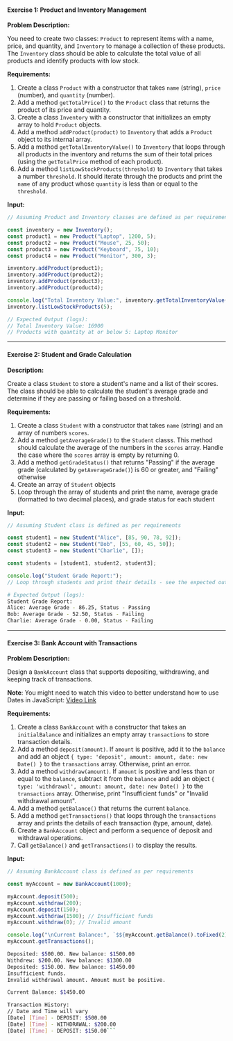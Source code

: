 #### Exercise 1: Product and Inventory Management

**Problem Description:**

You need to create two classes: `Product` to represent items with a name, price, and quantity, and `Inventory` to manage a collection of these products. The `Inventory` class should be able to calculate the total value of all products and identify products with low stock.

**Requirements:**

1.  Create a class `Product` with a constructor that takes `name` (string), `price` (number), and `quantity` (number).
2.  Add a method `getTotalPrice()` to the `Product` class that returns the product of its price and quantity.
3.  Create a class `Inventory` with a constructor that initializes an empty array to hold `Product` objects.
4.  Add a method `addProduct(product)` to `Inventory` that adds a `Product` object to its internal array.
5.  Add a method `getTotalInventoryValue()` to `Inventory` that loops through all products in the inventory and returns the sum of their total prices (using the `getTotalPrice` method of each product).
6.  Add a method `listLowStockProducts(threshold)` to `Inventory` that takes a number `threshold`. It should iterate through the products and print the `name` of any product whose `quantity` is less than or equal to the `threshold`.

**Input:**

```javascript
// Assuming Product and Inventory classes are defined as per requirements

const inventory = new Inventory();
const product1 = new Product("Laptop", 1200, 5);
const product2 = new Product("Mouse", 25, 50);
const product3 = new Product("Keyboard", 75, 10);
const product4 = new Product("Monitor", 300, 3);

inventory.addProduct(product1);
inventory.addProduct(product2);
inventory.addProduct(product3);
inventory.addProduct(product4);

console.log("Total Inventory Value:", inventory.getTotalInventoryValue());
inventory.listLowStockProducts(5);

// Expected Output (logs):
// Total Inventory Value: 16900
// Products with quantity at or below 5: Laptop Monitor
```

---

#### Exercise 2: Student and Grade Calculation

**Description:**

Create a class `Student` to store a student's name and a list of their scores. The class should be able to calculate the student's average grade and determine if they are passing or failing based on a threshold.

**Requirements:**

1.  Create a class `Student` with a constructor that takes `name` (string) and an array of numbers `scores`.
2.  Add a method `getAverageGrade()` to the `Student` classs. This method should calculate the average of the numbers in the `scores` array. Handle the case where the `scores` array is empty by returning 0.
3.  Add a method `getGradeStatus()` that returns "Passing" if the average grade (calculated by `getAverageGrade()`) is 60 or greater, and "Failing" otherwise
4.  Create an array of `Student` objects
5.  Loop through the array of students and print the name, average grade (formatted to two decimal places), and grade status for each student

**Input:**

```javascript
// Assuming Student class is defined as per requirements

const student1 = new Student("Alice", [85, 90, 78, 92]);
const student2 = new Student("Bob", [55, 60, 45, 50]);
const student3 = new Student("Charlie", []);

const students = [student1, student2, student3];

console.log("Student Grade Report:");
// Loop through students and print their details - see the expected output below
```

```bash
# Expected Output (logs):
Student Grade Report:
Alice: Average Grade - 86.25, Status - Passing
Bob: Average Grade - 52.50, Status - Failing
Charlie: Average Grade - 0.00, Status - Failing

```

---

#### Exercise 3: Bank Account with Transactions

**Problem Description:**

Design a `BankAccount` class that supports depositing, withdrawing, and keeping track of transactions.

**Note**: You might need to watch this video to better understand how to use Dates in JavaScript: [Video Link](https://youtu.be/LwYwz67l1lA?si=XHDRzxLJWg4hE6on)

**Requirements:**

1.  Create a class `BankAccount` with a constructor that takes an `initialBalance` and initializes an empty array `transactions` to store transaction details.
2.  Add a method `deposit(amount)`. If `amount` is positive, add it to the `balance` and add an object `{ type: 'deposit', amount: amount, date: new Date() }` to the `transactions` array. Otherwise, print an error.
3.  Add a method `withdraw(amount)`. If `amount` is positive and less than or equal to the `balance`, subtract it from the `balance` and add an object `{ type: 'withdrawal', amount: amount, date: new Date() }` to the `transactions` array. Otherwise, print "Insufficient funds" or "Invalid withdrawal amount".
4.  Add a method `getBalance()` that returns the current `balance`.
5.  Add a method `getTransactions()` that loops through the `transactions` array and prints the details of each transaction (type, amount, date).
6.  Create a `BankAccount` object and perform a sequence of deposit and withdrawal operations.
7.  Call `getBalance()` and `getTransactions()` to display the results.

**Input:**

```javascript
// Assuming BankAccount class is defined as per requirements

const myAccount = new BankAccount(1000);

myAccount.deposit(500);
myAccount.withdraw(200);
myAccount.deposit(150);
myAccount.withdraw(1500); // Insufficient funds
myAccount.withdraw(0); // Invalid amount

console.log("\nCurrent Balance:", `$${myAccount.getBalance().toFixed(2)}`);
myAccount.getTransactions();
```

````bash
Deposited: $500.00. New balance: $1500.00
Withdrew: $200.00. New balance: $1300.00
Deposited: $150.00. New balance: $1450.00
Insufficient funds.
Invalid withdrawal amount. Amount must be positive.

Current Balance: $1450.00

Transaction History:
// Date and Time will vary
[Date] [Time] - DEPOSIT: $500.00
[Date] [Time] - WITHDRAWAL: $200.00
[Date] [Time] - DEPOSIT: $150.00```
````
